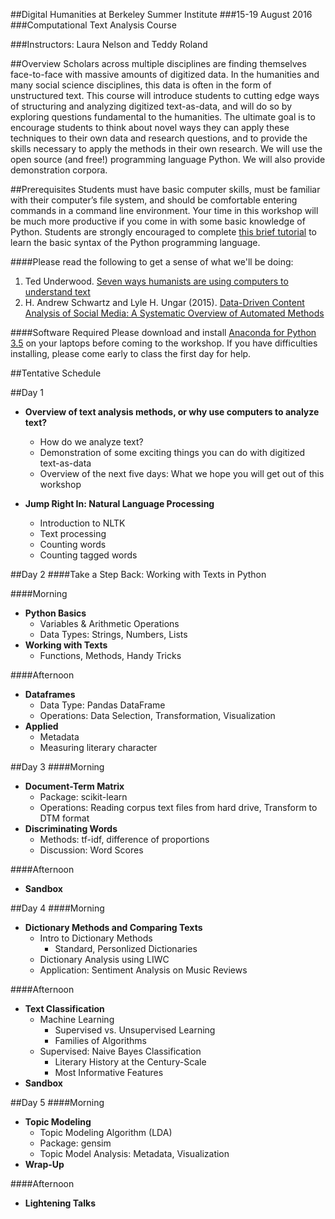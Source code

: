 ##Digital Humanities at Berkeley Summer Institute
###15-19 August 2016
###Computational Text Analysis Course

###Instructors: Laura Nelson and Teddy Roland	

##Overview
Scholars across multiple disciplines are finding themselves face-to-face with massive amounts of digitized data. In the humanities and many social science disciplines, this data is often in the form of unstructured text. This course will introduce students to cutting edge ways of structuring and analyzing digitized text-as-data, and will do so by exploring questions fundamental to the humanities. The ultimate goal is to encourage students to think about novel ways they can apply these techniques to their own data and research questions, and to provide the skills necessary to apply the methods in their own research. We will use the open source (and free!) programming language Python. We will also provide demonstration corpora.


##Prerequisites
Students must have basic computer skills, must be familiar with their computer’s file system, and should be comfortable entering commands in a command line environment.
Your time in this workshop will be much more productive if you come in with some basic knowledge of Python. Students are strongly encouraged to complete [this brief tutorial](https://www.codeschool.com/courses/try-python) to learn the basic syntax of the Python programming language.

####Please read the following to get a sense of what we'll be doing:
1. Ted Underwood. [Seven ways humanists are using computers to understand text](https://tedunderwood.com/2015/06/04/seven-ways-humanists-are-using-computers-to-understand-text/)
2. H. Andrew Schwartz and Lyle H. Ungar (2015). [Data-Driven Content Analysis of Social Media: A Systematic Overview of Automated Methods](http://wwbp.org/papers/dataDriven2015.pdf)


####Software Required
Please download and install [Anaconda for Python 3.5](https://www.continuum.io/downloads) on your laptops before coming to the workshop. If you have difficulties installing, please come early to class the first day for help.


##Tentative Schedule

##Day 1

- **Overview of text analysis methods, or why use computers to analyze text?**
    * How do we analyze text?
    * Demonstration of some exciting things you can do with digitized text-as-data
    * Overview of the next five days: What we hope you will get out of this workshop

- **Jump Right In: Natural Language Processing**
    * Introduction to NLTK
    * Text processing
    * Counting words
    * Counting tagged words


##Day 2
####Take a Step Back: Working with Texts in Python

####Morning
- **Python Basics**
    * Variables & Arithmetic Operations
    * Data Types: Strings, Numbers, Lists
- **Working with Texts**
    * Functions, Methods, Handy Tricks

####Afternoon
- **Dataframes**
    * Data Type: Pandas DataFrame
    * Operations: Data Selection, Transformation, Visualization
- **Applied**
    * Metadata
    * Measuring literary character


##Day 3
####Morning
- **Document-Term Matrix**
    * Package: scikit-learn
    * Operations: Reading corpus text files from hard drive, Transform to DTM format
- **Discriminating Words**
    * Methods: tf-idf, difference of proportions
    * Discussion: Word Scores

####Afternoon
- **Sandbox**


##Day 4
####Morning
- **Dictionary Methods and Comparing Texts**
    * Intro to Dictionary Methods
       * Standard, Personlized Dictionaries
    * Dictionary Analysis using LIWC
    * Application: Sentiment Analysis on Music Reviews

####Afternoon
- **Text Classification**
    * Machine Learning
       * Supervised vs. Unsupervised Learning
       * Families of Algorithms
    * Supervised: Naive Bayes Classification
       * Literary History at the Century-Scale
       * Most Informative Features
- **Sandbox**


##Day 5
####Morning
- **Topic Modeling**
    * Topic Modeling Algorithm (LDA)
    * Package: gensim
    * Topic Model Analysis: Metadata, Visualization
- **Wrap-Up**

####Afternoon
- **Lightening Talks**
